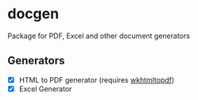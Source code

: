 # docgen

Package for PDF, Excel and other document generators

## Generators
- [x] HTML to PDF generator (requires [wkhtmltopdf](https://wkhtmltopdf.org/downloads.html))
- [x] Excel Generator